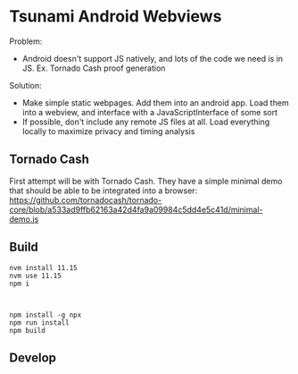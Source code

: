 # Tsunami Android Webviews

Problem:
- Android doesn't support JS natively, and lots of the code we need is in JS. Ex. Tornado Cash proof generation

Solution:
- Make simple static webpages. Add them into an android app. Load them into a webview, and interface with a JavaScriptInterface of some sort
- If possible, don't include any remote JS files at all. Load everything locally to maximize privacy and timing analysis

## Tornado Cash

First attempt will be with Tornado Cash. They have a simple minimal demo that should be able to be integrated into a browser:
https://github.com/tornadocash/tornado-core/blob/a533ad9ffb62163a42d4fa9a09984c5dd4e5c41d/minimal-demo.js


## Build

```
nvm install 11.15
nvm use 11.15
npm i



npm install -g npx
npm run install
npm build
```

## Develop
```

```